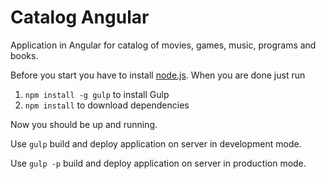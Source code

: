 # Catalog Angular

Application in Angular for catalog of movies, games, music, programs and books.

Before you start you have to install [node.js](http://nodejs.org/). When you are done just run

1. `npm install -g gulp` to install Gulp
3. `npm install` to download dependencies

Now you should be up and running.

Use `gulp` build and deploy application on server in development mode.

Use `gulp -p` build and deploy application on server in production mode.